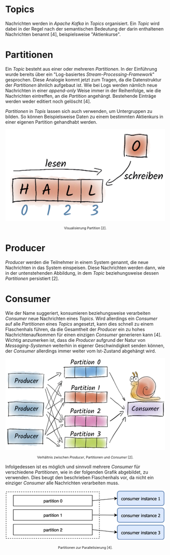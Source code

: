 # Topics

Nachrichten werden in _Apache Kafka_ in _Topics_ organisiert. Ein _Topic_ wird dabei in der Regel nach der semantischen Bedeutung der darin enthaltenen Nachrichten benannt [4], beispielsweise "Aktienkurse".

# Partitionen

Ein _Topic_ besteht aus einer oder mehreren _Partitionen_. In der Einführung wurde bereits über ein "Log-basiertes _Stream-Processing-Framework_" gesprochen. Diese Analogie kommt jetzt zum Tragen, da die Datenstruktur der _Partitionen_ ähnlich aufgebaut ist. Wie bei Logs werden nämlich neue Nachrichten in einer _append-only_ Weise immer in der Reihenfolge, wie die Nachrichten eintreffen, an die _Partition_ angehängt. Bestehende Einträge werden weder editiert noch gelöscht [4].

_Partitionen_ in _Topis_ lassen sich auch verwenden, um Untergruppen zu bilden. So können Beispielsweise Daten zu einem bestimmten Aktienkurs in einer eigenen Partition gehandhabt werden.

![Visualisierung Partition.](./assets/kafka-partition.png "Visualisierung Partition.")

<center style="font-size: 75%;">Visualisierung Partition [2].</center>

# Producer

_Producer_ werden die Teilnehmer in einem System genannt, die neue Nachrichten in das System einspeisen. Diese Nachrichten werden dann, wie in der untenstehenden Abbildung, in dem _Topic_ beziehungsweise dessen _Partitionen_ persistiert [2].

# Consumer

Wie der Name suggeriert, konsumieren beziehungsweise verarbeiten _Consumer_ neue Nachrichten eines _Topics_. Wird allerdings ein _Consumer_ auf alle _Partitionen_ eines _Topics_ angesetzt, kann dies schnell zu einem Flaschenhals führen, da die Gesamtheit der _Producer_ ein zu hohes Nachrichtenaufkommen für einen einzigen _Consumer_ generieren kann [4]. Wichtig anzumerken ist, dass die _Producer_ aufgrund der Natur von _Messaging-Systemen_ weiterhin in eigener Geschwindigkeit senden können, der _Consumer_ allerdings immer weiter vom Ist-Zustand abgehängt wird.

![Verhältnis zwischen Producer, Partitionen und Consumer.](./assets/kafka-producer-partition-consumer.png "Verhältnis zwischen Producer, Partitionen und Consumer.")

<center style="font-size: 75%;">Verhältnis zwischen <i>Producer</i>, Partitionen und <i>Consumer</i> [2].</center>

Infolgedessen ist es möglich und sinnvoll mehrere _Consumer_ für verschiedene _Partitionen_, wie in der folgenden Grafik abgebildet, zu verwenden. Dies beugt den beschrieben Flaschenhals vor, da nicht ein einziger _Consumer_ alle Nachrichten verarbeiten muss.

![Partitionen zur Parallelisierung.](./assets/kafka-partition-parallelism.png "Partitionen zur Parallelisierung.")

<center style="font-size: 75%;">Partitionen zur Parallelisierung [4].</center>
